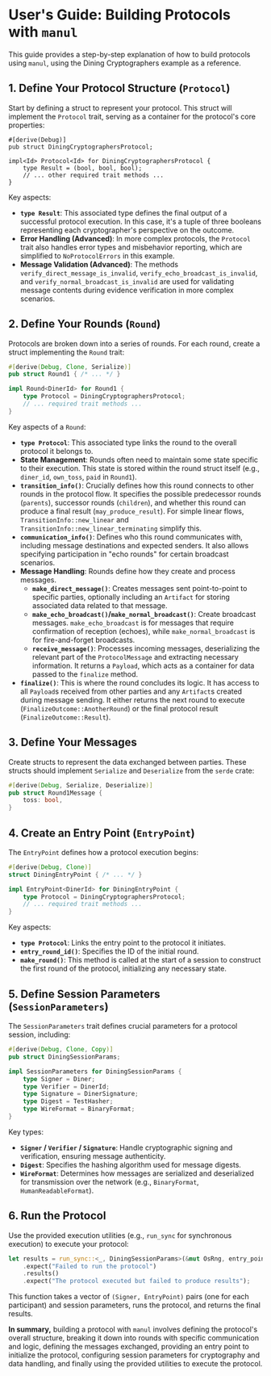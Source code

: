# User's Guide: Building Protocols with `manul`

This guide provides a step-by-step explanation of how to build protocols using `manul`, using the Dining Cryptographers example as a reference.

## 1. Define Your Protocol Structure (`Protocol`)

Start by defining a struct to represent your protocol. This struct will implement the `Protocol` trait, serving as a container for the protocol's core properties:

```rust,ignore
#[derive(Debug)]
pub struct DiningCryptographersProtocol;

impl<Id> Protocol<Id> for DiningCryptographersProtocol {
    type Result = (bool, bool, bool);
    // ... other required trait methods ...
}
```

Key aspects:

- **`type Result`**: This associated type defines the final output of a successful protocol execution. In this case, it's a tuple of three booleans representing each cryptographer's perspective on the outcome.
- **Error Handling (Advanced)**: In more complex protocols, the `Protocol` trait also handles error types and misbehavior reporting, which are simplified to `NoProtocolErrors` in this example.
- **Message Validation (Advanced)**: The methods `verify_direct_message_is_invalid`, `verify_echo_broadcast_is_invalid`, and `verify_normal_broadcast_is_invalid` are used for validating message contents during evidence verification in more complex scenarios.

## 2. Define Your Rounds (`Round`)

Protocols are broken down into a series of rounds. For each round, create a struct implementing the `Round` trait:

```rust
#[derive(Debug, Clone, Serialize)]
pub struct Round1 { /* ... */ }

impl Round<DinerId> for Round1 {
    type Protocol = DiningCryptographersProtocol;
    // ... required trait methods ...
}
```

Key aspects of a `Round`:

- **`type Protocol`**: This associated type links the round to the overall protocol it belongs to.
- **State Management**: Rounds often need to maintain some state specific to their execution. This state is stored within the round struct itself (e.g., `diner_id`, `own_toss`, `paid` in `Round1`).
- **`transition_info()`**: Crucially defines how this round connects to other rounds in the protocol flow. It specifies the possible predecessor rounds (`parents`), successor rounds (`children`), and whether this round can produce a final result (`may_produce_result`). For simple linear flows, `TransitionInfo::new_linear` and `TransitionInfo::new_linear_terminating` simplify this.
- **`communication_info()`**: Defines who this round communicates with, including message destinations and expected senders. It also allows specifying participation in "echo rounds" for certain broadcast scenarios.
- **Message Handling**: Rounds define how they create and process messages.
  - **`make_direct_message()`**: Creates messages sent point-to-point to specific parties, optionally including an `Artifact` for storing associated data related to that message.
  - **`make_echo_broadcast()`/`make_normal_broadcast()`**: Create broadcast messages. `make_echo_broadcast` is for messages that require confirmation of reception (echoes), while `make_normal_broadcast` is for fire-and-forget broadcasts.
  - **`receive_message()`**: Processes incoming messages, deserializing the relevant part of the `ProtocolMessage` and extracting necessary information. It returns a `Payload`, which acts as a container for data passed to the `finalize` method.
- **`finalize()`**: This is where the round concludes its logic. It has access to all `Payload`s received from other parties and any `Artifact`s created during message sending. It either returns the next round to execute (`FinalizeOutcome::AnotherRound`) or the final protocol result (`FinalizeOutcome::Result`).

## 3. Define Your Messages

Create structs to represent the data exchanged between parties. These structs should implement `Serialize` and `Deserialize` from the `serde` crate:

```rust
#[derive(Debug, Serialize, Deserialize)]
pub struct Round1Message {
    toss: bool,
}
```

## 4. Create an Entry Point (`EntryPoint`)

The `EntryPoint` defines how a protocol execution begins:

```rust
#[derive(Debug, Clone)]
struct DiningEntryPoint { /* ... */ }

impl EntryPoint<DinerId> for DiningEntryPoint {
    type Protocol = DiningCryptographersProtocol;
    // ... required trait methods ...
}
```

Key aspects:

- **`type Protocol`**: Links the entry point to the protocol it initiates.
- **`entry_round_id()`**: Specifies the ID of the initial round.
- **`make_round()`**: This method is called at the start of a session to construct the first round of the protocol, initializing any necessary state.

## 5. Define Session Parameters (`SessionParameters`)

The `SessionParameters` trait defines crucial parameters for a protocol session, including:

```rust
#[derive(Debug, Clone, Copy)]
pub struct DiningSessionParams;

impl SessionParameters for DiningSessionParams {
    type Signer = Diner;
    type Verifier = DinerId;
    type Signature = DinerSignature;
    type Digest = TestHasher;
    type WireFormat = BinaryFormat;
}
```

Key types:

- **`Signer` / `Verifier` / `Signature`**:  Handle cryptographic signing and verification, ensuring message authenticity.
- **`Digest`**:  Specifies the hashing algorithm used for message digests.
- **`WireFormat`**:  Determines how messages are serialized and deserialized for transmission over the network (e.g., `BinaryFormat`, `HumanReadableFormat`).

## 6. Run the Protocol

Use the provided execution utilities (e.g., `run_sync` for synchronous execution) to execute your protocol:

```rust
let results = run_sync::<_, DiningSessionParams>(&mut OsRng, entry_points)
    .expect("Failed to run the protocol")
    .results()
    .expect("The protocol executed but failed to produce results");
```

This function takes a vector of `(Signer, EntryPoint)` pairs (one for each participant) and session parameters, runs the protocol, and returns the final results.

**In summary,** building a protocol with `manul` involves defining the protocol's overall structure, breaking it down into rounds with specific communication and logic, defining the messages exchanged, providing an entry point to initialize the protocol, configuring session parameters for cryptography and data handling, and finally using the provided utilities to execute the protocol.
